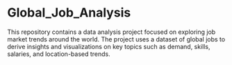 # Global_Job_Analysis
This repository contains a data analysis project focused on exploring job market trends around the world. The project uses a dataset of global jobs to derive insights and visualizations on key topics such as demand, skills, salaries, and location-based trends.
